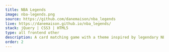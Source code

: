 ```yaml
---
title: NBA Legends
image: nba-legends.png
source: https://github.com/danemaison/nba_legends
live: https://danemaison.github.io/nba_legends/
stack: jQuery | CSS3 | HTML5
type: all frontend other
description: A card matching game with a theme inspired by legendary NBA players.
order: 2
---
```

